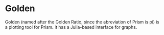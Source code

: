 # Golden

Golden (named after the Golden Ratio, since the abreviation of Prism is pi) is a plotting tool for Prism.
It has a Julia-based interface for graphs.